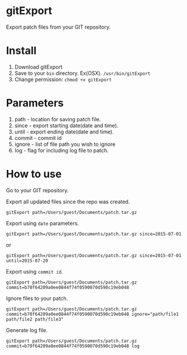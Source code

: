 # gitExport
Export patch files from your GIT repository.


# Install
1. Download gitExport
2. Save to your `bin` directory. Ex(OSX). `/usr/bin/gitExport`
3. Change permission: `chmod +x gitExport`

# Parameters
1. path - location for saving patch file.
2. since - export starting date(date and time).
3. until - export ending date(date and time).
4. commit - commit id
5. ignore - list of file path you wish to ignore
6. log - flag for including log file to patch.

# How to use
Go to your GIT repository.

Export all updated files since the repo was created.

`gitExport path=/Users/guest/Documents/patch.tar.gz`



Export using `date` parameters.

`gitExport path=/Users/guest/Documents/patch.tar.gz since=2015-07-01`

or

`gitExport path=/Users/guest/Documents/patch.tar.gz since=2015-07-01 until=2015-07-20`



Export using `commit id`.

`gitExport path=/Users/guest/Documents/patch.tar.gz commit=b70f64209a0ee0844f74f0590070d590c19eb048`



Ignore files to your patch.

`gitExport path=/Users/guest/Documents/patch.tar.gz commit=b70f64209a0ee0844f74f0590070d590c19eb048 ignore="path/file1 path/file2 path/file3"`




Generate log file.

`gitExport path=/Users/guest/Documents/patch.tar.gz commit=b70f64209a0ee0844f74f0590070d590c19eb048 log`
